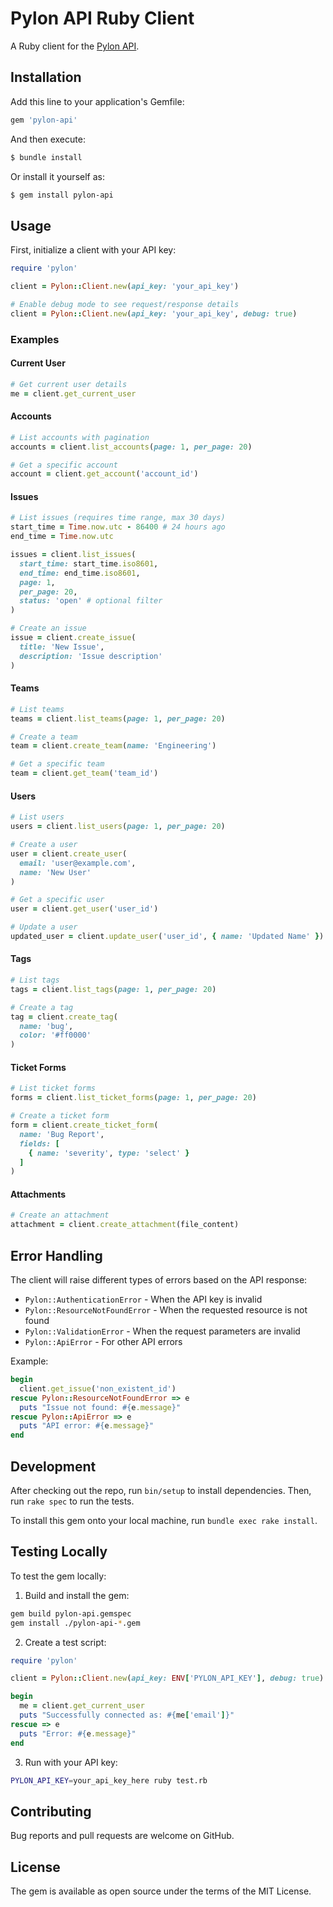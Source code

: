 # Pylon API Ruby Client

A Ruby client for the [Pylon API](https://docs.usepylon.com/pylon-docs/developer/api/api-reference).

## Installation

Add this line to your application's Gemfile:

```ruby
gem 'pylon-api'
```

And then execute:

```bash
$ bundle install
```

Or install it yourself as:

```bash
$ gem install pylon-api
```

## Usage

First, initialize a client with your API key:

```ruby
require 'pylon'

client = Pylon::Client.new(api_key: 'your_api_key')

# Enable debug mode to see request/response details
client = Pylon::Client.new(api_key: 'your_api_key', debug: true)
```

### Examples

#### Current User

```ruby
# Get current user details
me = client.get_current_user
```

#### Accounts

```ruby
# List accounts with pagination
accounts = client.list_accounts(page: 1, per_page: 20)

# Get a specific account
account = client.get_account('account_id')
```

#### Issues

```ruby
# List issues (requires time range, max 30 days)
start_time = Time.now.utc - 86400 # 24 hours ago
end_time = Time.now.utc

issues = client.list_issues(
  start_time: start_time.iso8601,
  end_time: end_time.iso8601,
  page: 1,
  per_page: 20,
  status: 'open' # optional filter
)

# Create an issue
issue = client.create_issue(
  title: 'New Issue',
  description: 'Issue description'
)
```

#### Teams

```ruby
# List teams
teams = client.list_teams(page: 1, per_page: 20)

# Create a team
team = client.create_team(name: 'Engineering')

# Get a specific team
team = client.get_team('team_id')
```

#### Users

```ruby
# List users
users = client.list_users(page: 1, per_page: 20)

# Create a user
user = client.create_user(
  email: 'user@example.com',
  name: 'New User'
)

# Get a specific user
user = client.get_user('user_id')

# Update a user
updated_user = client.update_user('user_id', { name: 'Updated Name' })
```

#### Tags

```ruby
# List tags
tags = client.list_tags(page: 1, per_page: 20)

# Create a tag
tag = client.create_tag(
  name: 'bug',
  color: '#ff0000'
)
```

#### Ticket Forms

```ruby
# List ticket forms
forms = client.list_ticket_forms(page: 1, per_page: 20)

# Create a ticket form
form = client.create_ticket_form(
  name: 'Bug Report',
  fields: [
    { name: 'severity', type: 'select' }
  ]
)
```

#### Attachments

```ruby
# Create an attachment
attachment = client.create_attachment(file_content)
```

## Error Handling

The client will raise different types of errors based on the API response:

- `Pylon::AuthenticationError` - When the API key is invalid
- `Pylon::ResourceNotFoundError` - When the requested resource is not found
- `Pylon::ValidationError` - When the request parameters are invalid
- `Pylon::ApiError` - For other API errors

Example:

```ruby
begin
  client.get_issue('non_existent_id')
rescue Pylon::ResourceNotFoundError => e
  puts "Issue not found: #{e.message}"
rescue Pylon::ApiError => e
  puts "API error: #{e.message}"
end
```

## Development

After checking out the repo, run `bin/setup` to install dependencies. Then, run `rake spec` to run the tests.

To install this gem onto your local machine, run `bundle exec rake install`.

## Testing Locally

To test the gem locally:

1. Build and install the gem:
```bash
gem build pylon-api.gemspec
gem install ./pylon-api-*.gem
```

2. Create a test script:
```ruby
require 'pylon'

client = Pylon::Client.new(api_key: ENV['PYLON_API_KEY'], debug: true)

begin
  me = client.get_current_user
  puts "Successfully connected as: #{me['email']}"
rescue => e
  puts "Error: #{e.message}"
end
```

3. Run with your API key:
```bash
PYLON_API_KEY=your_api_key_here ruby test.rb
```

## Contributing

Bug reports and pull requests are welcome on GitHub.

## License

The gem is available as open source under the terms of the MIT License.
